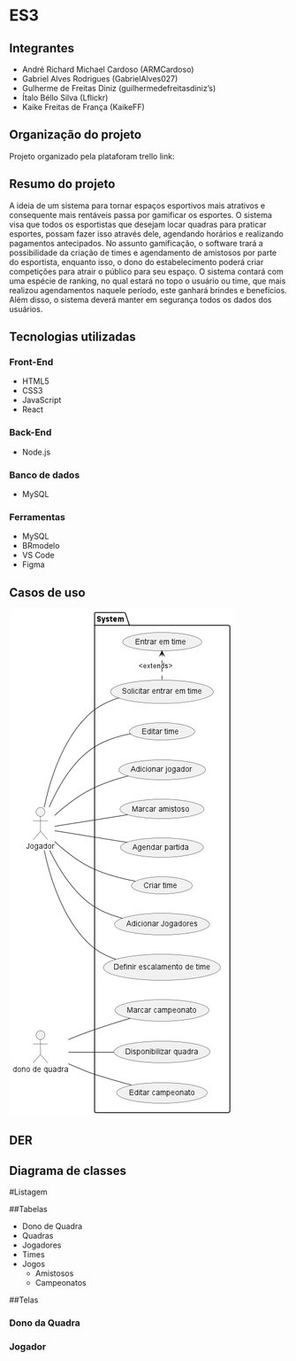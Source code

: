 # ES3
## Integrantes
 - André Richard Michael Cardoso (ARMCardoso)
 - Gabriel Alves Rodrigues (GabrielAlves027)
 - Gulherme de Freitas Diniz (guilhermedefreitasdiniz’s)
 - Ítalo Béllo Silva (Lflickr)
 - Kaike Freitas de França (KaikeFF)

## Organização do projeto
Projeto organizado pela plataforam trello
link:
## Resumo do projeto
A ideia de um sistema para tornar espaços esportivos mais atrativos e consequente mais rentáveis passa por gamificar os esportes. O sistema visa que todos os esportistas que desejam locar quadras para praticar esportes, possam fazer isso através dele, agendando horários e realizando pagamentos antecipados. No assunto gamificação, o software trará a possibilidade da criação de times e agendamento de amistosos por parte do esportista, enquanto isso, o dono do estabelecimento poderá criar competições para atrair o público para seu espaço. O sistema contará com uma espécie de ranking, no qual estará no topo o usuário ou time, que mais realizou agendamentos naquele período, este ganhará brindes e benefícios. Além disso, o sistema deverá manter em segurança todos os dados dos usuários.


## Tecnologias utilizadas 
### Front-End
 - HTML5
 - CSS3
 - JavaScript
 - React

### Back-End
 - Node.js
   
### Banco de dados
 - MySQL
   
### Ferramentas
 - MySQL
 - BRmodelo
 - VS Code
 - Figma

## Casos de uso
![Casos de uso](docs/useCases/casosDeUso.png)
## DER

## Diagrama de classes

#Listagem

##Tabelas
 - Dono de Quadra
 - Quadras
 - Jogadores
 - Times
 - Jogos
   - Amistosos
   - Campeonatos


##Telas
### Dono da Quadra

### Jogador
